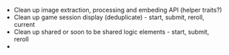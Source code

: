 - Clean up image extraction, processing and embeding API (helper traits?)
- Clean up game session display (deduplicate) - start, submit, reroll, current
- Clean up shared or soon to be shared logic elements - start, submit, reroll
- 